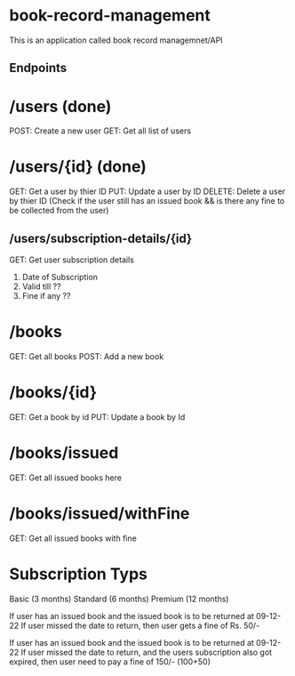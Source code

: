 # book-record-management
This is an application called book record managemnet/API

## Endpoints
# /users (done)
POST: Create a new user 
GET: Get all list of users

# /users/{id} (done)
GET: Get a user by thier ID 
PUT: Update a user by ID 
DELETE: Delete a user by thier ID (Check if the user still has an issued book && is there any fine to be collected from the user)



<!-- comeplex -->
## /users/subscription-details/{id}
GET: Get user subscription details
1. Date of Subscription
2. Valid till ??
3. Fine if any ??

# /books
GET: Get all books
POST: Add a new book

# /books/{id}
GET: Get a book by id
PUT: Update a book by Id

# /books/issued
GET: Get all issued books here

<!-- its assignment -->
# /books/issued/withFine
GET: Get all issued books with fine

# Subscription Typs
Basic (3 months) 
Standard (6 months)
 Premium (12 months)

If user has an issued book and the issued book is to be returned at 09-12-22 If user missed the date to return, then user gets a fine of Rs. 50/-

If user has an issued book and the issued book is to be returned at 09-12-22 If user missed the date to return, and the users subscription also got expired, then user need to pay a fine of 150/- (100+50)